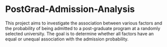 # PostGrad-Admission-Analysis
This project aims to investigate the association between various factors and the probability of being admitted to a post-graduate program at a randomly selected university. The goal is to determine whether all factors have an equal or unequal association with the admission probability.
